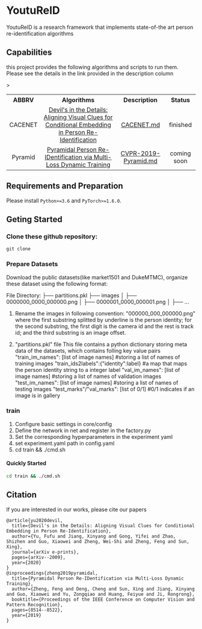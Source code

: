 # YoutuReID

YoutuReID is a research framework that implements state-of-the art person re-identification algorithms


## Capabilities
this project provides the following algorithms and scripts to run them. Please see the details in the link provided in the description column

<table>
 <tbody>
    <tr align="center" valign="middle">
      <th>ABBRV</th>
      <th>Algorithms</th>
      <th>Description</th>
      <th>Status</th>
    </tr>
    <tr> <!-- (1-st row) -->
    <td align="center" valign="middle"> CACENET </td>
    <td align="center" valign="middle"> <a href="https://arxiv.org/abs/2009.05250">Devil's in the Details: Aligning Visual Clues for Conditional Embedding in Person Re-Identification</a> </td>
    <td align="center" valign="middle"> <a href="docs/CACENET/CACENET.md">CACENET.md</a> </td>
    <td align="center" valign="middle"> finished </td>
    </tr>
    <tr> <!-- (2-st row) -->
    <td align="center" valign="middle"> Pyramid </td>
    <td align="center" valign="middle"> <a href="https://openaccess.thecvf.com/content_CVPR_2019/papers/Zheng_Pyramidal_Person_Re-IDentification_via_Multi-Loss_Dynamic_Training_CVPR_2019_paper.pdf">Pyramidal Person Re-IDentification via Multi-Loss Dynamic Training</a> </td>
    <td align="center" valign="middle"> <a href="docs/Pyramid/CVPR-2019-Pyramid.md">CVPR-2019-Pyramid.md</a> </td>
    <td align="center" valign="middle"> coming soon </td>>
 </tbody>
</table>

## Requirements and Preparation

Please install `Python>=3.6` and `PyTorch>=1.6.0`. 

## Geting Started

### Clone these github repository:
```
git clone 
```
### Prepare Datasets
Download the public datasets(like market1501 and DukeMTMC), organize these dataset using the following format:

File Directory:
├── partitions.pkl
├── images
│ ├── 0000000_0000_000000.png
│ ├── 0000001_0000_000001.png
│ ├── ...

1. Rename the images in following convention:
"000000_000_000000.png" where the first substring splitted by underline is the person identity;
for the second substring, the first digit is the camera id and the rest is track id;
and the third substring is an image offset.

2. "partitions.pkl" file
This file contains a python dictionary storing meta data of the datasets, which contains folling key value pairs
"train_im_names": [list of image names] #storing a list of names of training images
"train_ids2labels":{"identity":label} #a map that maps the person identity string to a integer label
"val_im_names": [list of image names] #storing a list of names of validation images
"test_im_names": [list of image names] #storing a list of names of testing images
"test_marks"/"val_marks": [list of 0/1] #0/1 indicates if an image is in gallery

### train
1. Configure basic settings in core/config
2. Define the network in net and register in the factory.py
3. Set the corresponding hyperparameters in the experiment yaml
4. set experiment.yaml path in config.yaml
5. cd train && ./cmd.sh

#### Quickly Started

```bash
cd train && ./cmd.sh
```

## Citation
If you are interested in our works, please cite our papers
```
@article{yu2020devil,
  title={Devil's in the Details: Aligning Visual Clues for Conditional Embedding in Person Re-Identification},
  author={Yu, Fufu and Jiang, Xinyang and Gong, Yifei and Zhao, Shizhen and Guo, Xiaowei and Zheng, Wei-Shi and Zheng, Feng and Sun, Xing},
  journal={arXiv e-prints},
  pages={arXiv--2009},
  year={2020}
}
@inproceedings{zheng2019pyramidal,
  title={Pyramidal Person Re-IDentification via Multi-Loss Dynamic Training},
  author={Zheng, Feng and Deng, Cheng and Sun, Xing and Jiang, Xinyang and Guo, Xiaowei and Yu, Zongqiao and Huang, Feiyue and Ji, Rongrong},
  booktitle={Proceedings of the IEEE Conference on Computer Vision and Pattern Recognition},
  pages={8514--8522},
  year={2019}
}
```




